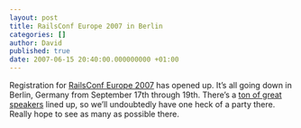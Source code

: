 ```yaml
---
layout: post
title: RailsConf Europe 2007 in Berlin
categories: []
author: David
published: true
date: 2007-06-15 20:40:00.000000000 +01:00
---
```

<p>Registration for <a href="http://www.railsconfeurope.com/">RailsConf Europe 2007</a> has opened up. It&#8217;s all going down in Berlin, Germany from September 17th through 19th. There&#8217;s a <a href="http://www.railsconfeurope.com/pub/w/61/sessions.html">ton of great speakers</a> lined up, so we&#8217;ll undoubtedly have one heck of a party there. Really hope to see as many as possible there.</p>